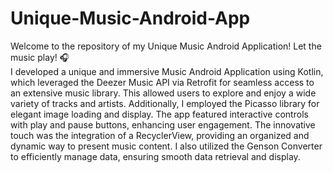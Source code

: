 # Unique-Music-Android-App
Welcome to the repository of my Unique Music Android Application! Let the music play! 🎧</br>
I developed a unique and immersive Music Android Application using Kotlin, which leveraged the Deezer Music API via Retrofit for seamless access to an extensive music library. This allowed users to explore and enjoy a wide variety of tracks and artists. Additionally, I employed the Picasso library for elegant image loading and display. The app featured interactive controls with play and pause buttons, enhancing user engagement. The innovative touch was the integration of a RecyclerView, providing an organized and dynamic way to present music content. I also utilized the Genson Converter to efficiently manage data, ensuring smooth data retrieval and display.
